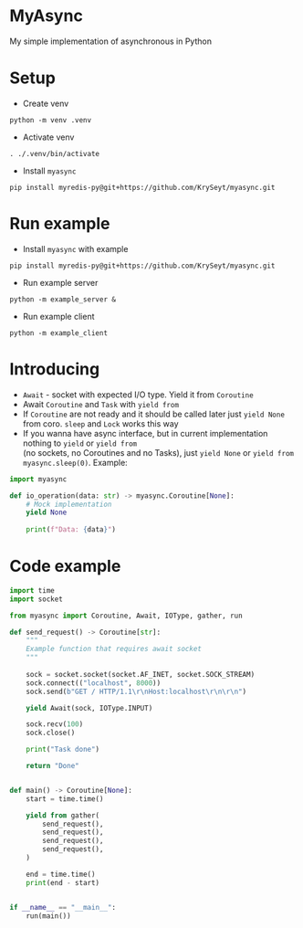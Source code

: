# MyAsync
My simple implementation of asynchronous in Python

# Setup
- Create venv
```shell
python -m venv .venv 
```

- Activate venv
```shell
. ./.venv/bin/activate 
```

- Install `myasync`
```shell
pip install myredis-py@git+https://github.com/KrySeyt/myasync.git
```

# Run example
- Install `myasync` with example
```shell
pip install myredis-py@git+https://github.com/KrySeyt/myasync.git
```

- Run example server
```shell
python -m example_server &
```

- Run example client
```shell
python -m example_client 
```

# Introducing
- `Await` - socket with expected I/O type. Yield it from `Coroutine`
- Await `Coroutine` and `Task` with `yield from`
- If `Coroutine` are not ready and it should be called later just `yield None` from coro. `sleep` and `Lock` works this way
- If you wanna have async interface, but in current implementation nothing to `yield` or `yield from` \
(no sockets, no Coroutines and no Tasks), just `yield None` or `yield from myasync.sleep(0)`. Example:

```python
import myasync

def io_operation(data: str) -> myasync.Coroutine[None]:
    # Mock implementation
    yield None
    
    print(f"Data: {data}")
```

# Code example
```python
import time
import socket

from myasync import Coroutine, Await, IOType, gather, run

def send_request() -> Coroutine[str]:
    """
    Example function that requires await socket
    """
    
    sock = socket.socket(socket.AF_INET, socket.SOCK_STREAM)
    sock.connect(("localhost", 8000))
    sock.send(b"GET / HTTP/1.1\r\nHost:localhost\r\n\r\n")

    yield Await(sock, IOType.INPUT)

    sock.recv(100)
    sock.close()

    print("Task done")

    return "Done"


def main() -> Coroutine[None]:
    start = time.time()

    yield from gather(
        send_request(),
        send_request(),
        send_request(),
        send_request(),
    )

    end = time.time()
    print(end - start)


if __name__ == "__main__":
    run(main())
```

